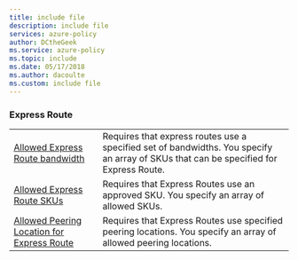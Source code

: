 ```yaml
---
title: include file
description: include file
services: azure-policy
author: DCtheGeek
ms.service: azure-policy
ms.topic: include
ms.date: 05/17/2018
ms.author: dacoulte
ms.custom: include file
---
```


### Express Route

|  |  |
|---------|---------|
| [Allowed Express Route bandwidth](../articles/azure-policy/scripts/allowed-er-band.md) | Requires that express routes use a specified set of bandwidths. You specify an array of SKUs that can be specified for Express Route. |
| [Allowed Express Route SKUs](../articles/azure-policy/scripts/allowed-er-skus.md) | Requires that Express Routes use an approved SKU. You specify an array of allowed SKUs. |
| [Allowed Peering Location for Express Route](../articles/azure-policy/scripts/allowed-peering-er.md) | Requires that Express Routes use specified peering locations. You specify an array of allowed peering locations. |